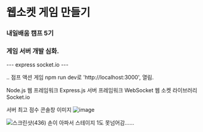 # 웹소켓 게임 만들기
### 내일배움 캠프 5기 

### 게임 서버 개발 심화. 
--- express  socket.io ---


.. 
점프 액션 게임 
npm run dev로 'http://localhost:3000', 열림.

Node.js 웹 프레임워크
Express.js 서버 프레임워크
WebSocket 웹 소켓 라이브러리
Socket.io

서버 최고 점수 콘솔창 이미지
![image](https://github.com/ru2134/ru2134-websocket-real-time-game/assets/167045410/edbaf93a-c824-4b5c-b3b8-fc7b9abf072b)





![스크린샷(436)](https://github.com/ru2134/ru2134-websocket-real-time-game/assets/167045410/fae8ba15-9e56-4297-a608-fe52d5bd7c8b)
손이 아파서 스테이지 1도 못넘어감......
